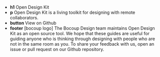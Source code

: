 * <strong>h1</strong> Open Design Kit
* <strong>p</strong>  Open Design Kit is a living toolkit for designing with remote collaborators. 
* <strong>button </strong> View on Github
* <strong>footer</strong> [bocoup logo] The Bocoup Design team maintains Open Design Kit as an open source tool. We hope that these guides are useful for guiding anyone who is thinking through designing with people who are not in the same room as you. To share your feedback with us, open an issue or pull request on our Github repository.
